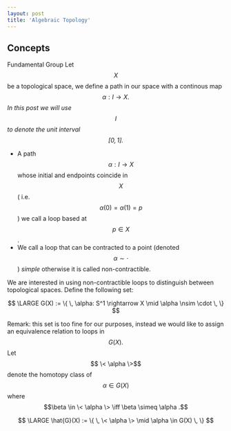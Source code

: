 ```yaml
---
layout: post
title: 'Algebraic Topology'
---
```


## Concepts

Fundamental Group
Let $$X$$ be a topological space, we define a path in our space with a continous map $$\alpha: I \rightarrow X.$$
*In this post we will use $$I$$ to denote the unit interval $$[0,1].$$*

-   A path $$\alpha: I \rightarrow X$$ whose initial and endpoints coincide in $$X$$ ( i.e. $$\alpha(0) = \alpha(1) = p$$) we call a loop based at $$p \in X$$.
-   We call a loop that can be contracted to a point (denoted $$\alpha \sim \cdot$$) *simple* otherwise it is called non-contractible. 

We are interested in using non-contractible loops to distinguish between topological spaces. Define the following set:

$$
\LARGE
G(X) := \{ \, \alpha: S^1 \rightarrow X \mid \alpha \nsim \cdot \, \}
$$

Remark: this set is too fine for our purposes, instead we would like to assign an equivalence relation to loops in $$G(X).$$ Let $$ \< \alpha \>$$ denote the homotopy class of $$\alpha \in G(X)$$ where $$\beta \in \< \alpha \> \iff \beta \simeq \alpha .$$

$$
\LARGE
\hat{G}(X) := \{ \, \< \alpha \> \mid \alpha \in G(X) \, \}
$$